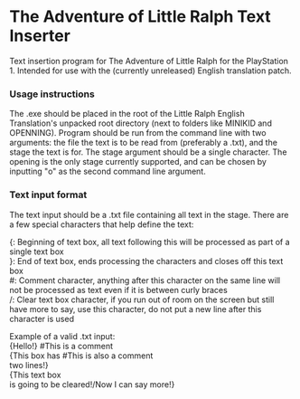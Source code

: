 # The Adventure of Little Ralph Text Inserter

Text insertion program for The Adventure of Little Ralph for the PlayStation 1. Intended for use with the (currently unreleased) English translation patch.

### Usage instructions

The .exe should be placed in the root of the Little Ralph English Translation's unpacked root directory (next to folders like MINIKID and OPENNING).
Program should be run from the command line with two arguments: the file the text is to be read from (preferably a .txt), and the stage the text is for. The stage argument should be a single character.
The opening is the only stage currently supported, and can be chosen by inputting "o" as the second command line argument.

### Text input format

The text input should be a .txt file containing all text in the stage. There are a few special characters that help define the text:

{: Beginning of text box, all text following this will be processed as part of a single text box<br>
}: End of text box, ends processing the characters and closes off this text box<br>
#: Comment character, anything after this character on the same line will not be processed as text even if it is between curly braces<br>
/: Clear text box character, if you run out of room on the screen but still have more to say, use this character, do not put a new line after this character is used

Example of a valid .txt input:<br>
{Hello!} #This is a comment<br>
{This box has #This is also a comment<br>
two lines!}<br>
{This text box<br>
is going to be cleared!/Now I can say more!}
